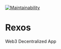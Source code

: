 [![Maintainability](https://api.codeclimate.com/v1/badges/925ef49e126e0e916cc8/maintainability)](https://codeclimate.com/github/KOSASIH/Rexos/maintainability)

# Rexos
Web3 Decentralized App
